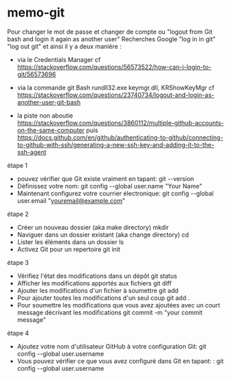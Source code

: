 # memo-git

Pour changer le mot de passe et changer de compte ou "logout from Git bash and login it again as another user"
Recherches Google "log in in git" "log out git" et ainsi il y a deux manière :
- via le Credentials Manager
cf https://stackoverflow.com/questions/56573522/how-can-i-login-to-git/56573696

- via la commande git Bash
rundll32.exe keymgr.dll, KRShowKeyMgr
cf https://stackoverflow.com/questions/23740734/logout-and-login-as-another-user-git-bash

- la piste non aboutie https://stackoverflow.com/questions/3860112/multiple-github-accounts-on-the-same-computer puis https://docs.github.com/en/github/authenticating-to-github/connecting-to-github-with-ssh/generating-a-new-ssh-key-and-adding-it-to-the-ssh-agent


étape 1 
- pouvez vérifier que Git existe vraiment en tapant:
git --version
- Définissez votre nom:
git config --global user.name "Your Name"
- Maintenant configurez votre courrier électronique:
git config --global user.email "youremail@example.com"


étape 2
- Créer un nouveau dossier (aka make directory)
mkdir <FOLDERNAME>
- Naviguer dans un dossier existant (aka change directory)
cd <FOLDERNAME>
- Lister les éléments dans un dossier
ls
- Activez Git pour un repertoire
git init


étape 3 

- Vérifiez l'état des modifications dans un dépôt
git status
- Afficher les modifications apportés aux fichiers
git diff
- Ajouter les modifications d'un fichier à soumettre
git add <FILENAME>
- Pour ajouter toutes les modifications d'un seul coup
git add .
- Pour soumettre les modifications que vous avez ajoutées avec un court message décrivant les modifications
git commit -m "your commit message"

  
étape 4 
- Ajoutez votre nom d'utilisateur GitHub à votre configuration Git:
git config --global user.username <USerNamE>
- Vous pouvez vérifier ce que vous avez configuré dans Git en tapant: :
git config --global user.username
